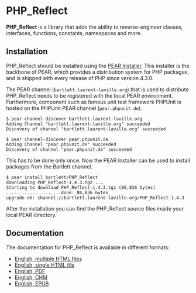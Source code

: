 PHP_Reflect
===========

**PHP_Reflect** is a library that
adds the ability to reverse-engineer classes, interfaces, functions, constants, namespaces and more.

Installation
------------

PHP_Reflect should be installed using the [PEAR Installer](http://pear.php.net/).
This installer is the backbone of PEAR, which provides a distribution system for PHP packages, 
and is shipped with every release of PHP since version 4.3.0.

The PEAR channel (`bartlett.laurent-laville.org`) that is used to distribute PHP_Reflect
needs to be registered with the local PEAR environment. 
Furthermore, component such as famous unit test framework PHPUnit is hosted
on the PHPUnit PEAR channel (`pear.phpunit.de`).

    $ pear channel-discover bartlett.laurent-laville.org
    Adding Channel "bartlett.laurent-laville.org" succeeded
    Discovery of channel "bartlett.laurent-laville.org" succeeded

    $ pear channel-discover pear.phpunit.de
    Adding Channel "pear.phpunit.de" succeeded
    Discovery of channel "pear.phpunit.de" succeeded
    
This has to be done only once. Now the PEAR Installer can be used to install packages from the Bartlett channel.

    $ pear install bartlett/PHP_Reflect
    downloading PHP_Reflect-1.4.3.tgz ...
    Starting to download PHP_Reflect-1.4.3.tgz (86,836 bytes)
    .....................done: 86,836 bytes
    upgrade ok: channel://bartlett.laurent-laville.org/PHP_Reflect-1.4.3    

After the installation you can find the PHP_Reflect source files inside your local PEAR directory.


Documentation
-------------

The documentation for PHP_Reflect is available in different formats:

* [English, multiple HTML files](http://php5.laurent-laville.org/reflect/manual/current/en/index.html)
* [English, single HTML file](http://php5.laurent-laville.org/reflect/manual/current/en/phpreflect-book.html)
* [English, PDF](http://php5.laurent-laville.org/reflect/manual/current/en/phpreflect-book.pdf)
* [English, CHM](http://php5.laurent-laville.org/reflect/manual/current/en/phpreflect-book.chm.zip)
* [English, EPUB](http://php5.laurent-laville.org/reflect/manual/current/en/phpreflect-book.epub)
